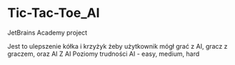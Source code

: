 # Tic-Tac-Toe_AI
JetBrains Academy project 

Jest to ulepszenie kółka i krzyżyk żeby użytkownik mógł grać z AI, gracz z graczem, oraz AI Z AI
Poziomy trudności AI - easy, medium, hard
